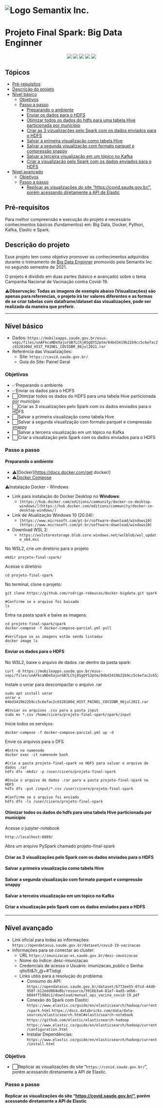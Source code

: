 # <img align="center" src="https://semantix.com.br/wp-content/uploads/2021/03/smtx-logo-white.png" alt="Logo Semantix Inc." style="zoom:100%;" />

# Projeto Final Spark: Big Data Enginner

<p align="center">
    <img src="http://img.shields.io/static/v1?label=STATUS&message=EM%20DESENVOLVIMENTO&color=RED&style=for-the-badge"/>
    <img src="https://img.shields.io/badge/Docker-2CA5E0?style=for-the-badge&logo=docker&logoColor=white">
    <img src="https://img.shields.io/badge/Apache_Kafka-231F20?style=for-the-badge&logo=apache-kafka&logoColor=white" />
    <img src="https://img.shields.io/badge/Elastic_Search-005571?style=for-the-badge&logo=elasticsearch&logoColor=white">
    <img src="https://img.shields.io/badge/Apache_Spark-FFFFFF?style=for-the-badge&logo=apachespark&logoColor=#E35A16">
</p>

## Tópicos 

- [Pré-requisitos](https://github.com/cicerooficial/projeto-final-big-data-enginner-sematix#pr%C3%A9-requisitos)
- [Descrição do projeto](https://github.com/cicerooficial/projeto-final-big-data-enginner-sematix#descri%C3%A7%C3%A3o-do-projeto)
- [Nível básico](https://github.com/cicerooficial/projeto-final-big-data-enginner-sematix#n%C3%ADvel-b%C3%A1sico)
  - [Objetivos]()
  - [Passo a passo](https://github.com/cicerooficial/projeto-final-big-data-enginner-sematix#passo-a-passo)
    - [Preparando o ambiente](https://github.com/cicerooficial/projeto-final-big-data-enginner-sematix#preparando-o-ambiente)
    - [Enviar os dados para o HDFS](https://github.com/cicerooficial/projeto-final-big-data-enginner-sematix#enviar-os-dados-para-o-hdfs)
    - [Otimizar todos os dados do hdfs para uma tabela Hive particionada por município](https://github.com/cicerooficial/projeto-final-big-data-enginner-sematix#otimizar-todos-os-dados-do-hdfs-para-uma-tabela-hive-particionada-por-munic%C3%ADpio)
    - [Criar as 3 vizualizações pelo Spark com os dados enviados para o HDFS](https://github.com/cicerooficial/projeto-final-big-data-enginner-sematix#criar-as-3-vizualiza%C3%A7%C3%B5es-pelo-spark-com-os-dados-enviados-para-o-hdfs)
    - [Salvar a primeira visualização como tabela Hive](https://github.com/cicerooficial/projeto-final-big-data-enginner-sematix#salvar-a-primeira-visualiza%C3%A7%C3%A3o-como-tabela-hive)
    - [Salvar a segunda visualização com formato parquet e compressão snappy](https://github.com/cicerooficial/projeto-final-big-data-enginner-sematix#salvar-a-segunda-visualiza%C3%A7%C3%A3o-com-formato-parquet-e-compress%C3%A3o-snappy)
    - [Salvar a terceira visualização em um tópico no Kafka](https://github.com/cicerooficial/projeto-final-big-data-enginner-sematix#salvar-a-terceira-visualiza%C3%A7%C3%A3o-em-um-t%C3%B3pico-no-kafka)
    - [Criar a visualização pelo Spark com os dados enviados para o HDFS](https://github.com/cicerooficial/projeto-final-big-data-enginner-sematix#criar-a-visualiza%C3%A7%C3%A3o-pelo-spark-com-os-dados-enviados-para-o-hdfs)
- [Nível avançado](https://github.com/cicerooficial/projeto-final-big-data-enginner-sematix#n%C3%ADvel-avan%C3%A7ado)
  - [Objetivos](https://github.com/cicerooficial/projeto-final-big-data-enginner-sematix#objetivo)
  - [Passo a passo](https://github.com/cicerooficial/projeto-final-big-data-enginner-sematix#passo-a-passo-1)
    - [Replicar as visualizações do site “https://covid.saude.gov.br/”, porém acessando diretamente a API de Elastic](https://github.com/cicerooficial/projeto-final-big-data-enginner-sematix#replicar-as-visualiza%C3%A7%C3%B5es-do-site-httpscovidsaudegovbr-por%C3%A9m-acessando-diretamente-a-api-de-elastic)

## Pré-requisitos

Para melhor compreensão e execução do projeto é necessário conhecimentos básicos (fundamentos) em: Big Data, Docker, Python, Kafka, Elastic e Spark. 

## Descrição do projeto

Esse projeto tem como objetivo promover os conhecimentos adquiridos durante o treinamento de [Big Data Enginner](https://github.com/cicerooficial/big-data-engineer-sematix) promovido pela Semantix Inc no segundo semestre de 2021. 

O projeto é dividido em duas partes (básico e avançado) sobre o tema Campanha Nacional de Vacinação contra Covid-19.

⚠**Observação: Todas as imagens de exemplo abaixo (Visualizações) são apenas para referencias, o projeto irá ter valores diferentes e as formas de se criar tabelas com dataframe/dataset das visualizações, pode ser realizado da maneira que preferir.**

------

## Nível básico

- Dados: `https://mobileapps.saude.gov.br/esus-vepi/files/unAFkcaNDeXajurGB7LChj8SgQYS2ptm/04bd3419b22b9cc5c6efac2c6528100d_HIST_PAINEL_COVIDBR_06jul2021.rar`
- Referência das Visualizações:
  - Site: `https://covid.saude.gov.br/`
  - Guia do Site: Painel Geral

### Objetivos

- ✅Preparando o ambiente
- ✅Enviar os dados para o HDFS
- ⬜Otimizar todos os dados do HDFS para uma tabela Hive particionada por município
- ⬜Criar as 3 visualizações pelo Spark com os dados enviados para o HDFS 
- ⬜Salvar a primeira visualização como tabela Hive
- ⬜Salvar a segunda visualização com formato parquet e compressão snappy
- ⬜Salvar a terceira visualização em um tópico no Kafka
- ⬜Criar a visualização pelo Spark com os dados enviados para o HDFS

### Passo a passo

#### Preparando o ambiente

- ⚠[Docker](https://docs.docker.com/get docker/)
- ⚠[Docker Compose](https://docs.docker.com/compose/install/)

⚠Instalação Docker - Windows

- Link para instalação do Docker Desktop no **Windows**:
  - `[https://hub.docker.com/editions/community/docker-ce-desktop-windows/](https://hub.docker.com/editions/community/docker-ce-desktop-windows/)`
- Link de Atualização Windows 10 (20.04):
  - `[https://www.microsoft.com/pt-br/software-download/windows10](https://www.microsoft.com/pt-br/software-download/windows10)`
- Download WSL 2:
  - `https://wslstorestorage.blob.core.windows.net/wslblob/wsl_update_x64.msi`

No WSL2, crie um diretório para o projeto

```shell
mkdir projeto-final-spark/
```

Acesse o diretório

```shell
cd projeto-final-spark
```

No terminal, clone o projeto: 

```shell
git clone https://github.com/rodrigo-reboucas/docker-bigdata.git spark

#Confirme se o arquivo foi baixado
ls
```

Entra na pasta spark e baixe as imagens: 

```shell
cd projeto-final-spark/spark
docker-compose -f docker-compose-parcial.yml pull

#Verifique se as imagens estão sendo listadas
docker image ls
```

#### Enviar os dados para o HDFS

No WSL2, baixe o arquivo de dados .rar dentro da pasta spark:

```shell
curl -O https://mobileapps.saude.gov.br/esus-vepi/files/unAFkcaNDeXajurGB7LChj8SgQYS2ptm/04bd3419b22b9cc5c6efac2c6528100d_HIST_PAINEL_COVIDBR_06jul2021.rar
```

Instale o unrar para descompactar o arquivo .rar 

```shell
sudo apt install unrar
unrar x 04bd3419b22b9cc5c6efac2c6528100d_HIST_PAINEL_COVIDBR_06jul2021.rar

#Enviar os arquivos .csv para a pasta input
sudo mv *.csv /home/cicero/projeto-final-spark/spark/input
```

Inicie todos os serviços:

```shell
docker-compose -f docker-compose-parcial.yml up -d
```

Envie os arquivos para o DFS

```shell
#Entre no namenode
docker exec -it namenode bash

#Crie a pasta projeto-final-spark no HDFS para salvar o arquivo de dados .rar
hdfs dfs -mkdir -p /user/cicero/projeto-final-spark

#Envie o arquivo de dados .rar para a pasta projeto-final-spark no HDFS
hdfs dfs -put /input/*.csv /user/cicero/projeto-final-spark

#Confirme se o arquivo foi enviado
hdfs dfs -ls /user/cicero/projeto-final-spark
```

#### Otimizar todos os dados do hdfs para uma tabela Hive particionada por município

Acesse o jupyter-notebook

```shell
http://localhost:8889/
```

Abra um arquivo PySpark chamado projeto-final-spark



#### Criar as 3 visualizações pelo Spark com os dados enviados para o HDFS 



#### Salvar a primeira visualização como tabela Hive



#### Salvar a segunda visualização com formato parquet e compressão snappy



#### Salvar a terceira visualização em um tópico no Kafka



#### Criar a visualização pelo Spark com os dados enviados para o HDFS



------

## Nível avançado

- Link oficial para todas as informações: `https://opendatasus.saude.gov.br/dataset/covid-19-vacinacao`
- Informações para se conectar ao cluster: 
  - URL `https://imunizacao-es.saude.gov.br/desc-imunizacao`
  - Nome do índice: desc-imunizacao
  - Credenciais de acesso o Usuário: imunizacao_public o Senha: qlto5t&7r_@+#Tlstigi 
  - Links utéis para a resolução do problema:
    - Consumo do API:
      `https://opendatasus.saude.gov.br/dataset/b772ee55-07cd-44d8-958f-b12edd004e0b/resource/5916b3a4-81e7-4ad5-adb6-b884ff198dc1/download/manual_api_vacina_covid-19.pdf`
    - Conexão do Spark com Elastic:
      `https://www.elastic.co/guide/en/elasticsearch/hadoop/current/spark.html`
      `https://docs.databricks.com/data/data-sources/elasticsearch.html#elasticsearch-notebook`
      `https://github.com/elastic/elasticsearch-hadoop`
      `https://www.elastic.co/guide/en/elasticsearch/hadoop/current/configuration.html`
    - Instalar Dependências:
      `https://www.elastic.co/guide/en/elasticsearch/hadoop/current/install.html`

### Objetivo

- ⬜Replicar as visualizações do site “`https://covid.saude.gov.br/`”, porém acessando diretamente a API de Elastic.

### Passo a passo

#### Replicar as visualizações do site “https://covid.saude.gov.br/”, porém acessando diretamente a API de Elastic


